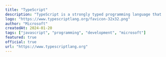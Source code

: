 ```yaml
---
title: "TypeScript"
description: "TypeScript is a strongly typed programming language that builds on JavaScript, giving you better tooling at any scale."
logo: "https://www.typescriptlang.org/favicon-32x32.png"
author: "Microsoft"
createdAt: 2024-01-20
tags: ["javascript", "programming", "development", "microsoft"]
featured: true
official: true
url: "https://www.typescriptlang.org"
---
```

